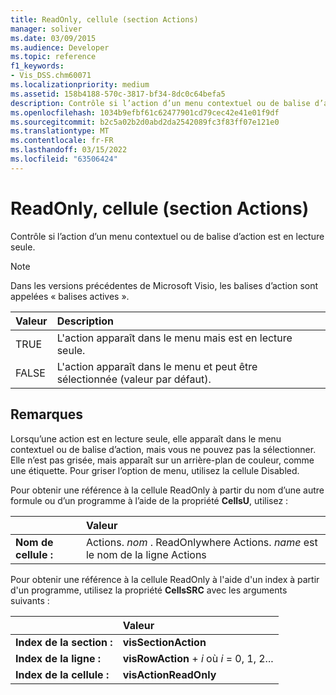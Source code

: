 ```yaml
---
title: ReadOnly, cellule (section Actions)
manager: soliver
ms.date: 03/09/2015
ms.audience: Developer
ms.topic: reference
f1_keywords:
- Vis_DSS.chm60071
ms.localizationpriority: medium
ms.assetid: 158b4188-570c-3817-bf34-8dc0c64befa5
description: Contrôle si l’action d’un menu contextuel ou de balise d’action est en lecture seule.
ms.openlocfilehash: 1034b9efbf61c62477901cd79cec42e41e01f9df
ms.sourcegitcommit: b2c5a02b2d0abd2da2542089fc3f83ff07e121e0
ms.translationtype: MT
ms.contentlocale: fr-FR
ms.lasthandoff: 03/15/2022
ms.locfileid: "63506424"
---
```

# <a name="readonly-cell-actions-section"></a>ReadOnly, cellule (section Actions)

Contrôle si l’action d’un menu contextuel ou de balise d’action est en lecture seule. 
  
> [!NOTE]
> Dans les versions précédentes de Microsoft Visio, les balises d’action sont appelées « balises actives ». 
  
|**Valeur**|**Description**|
|:-----|:-----|
|TRUE  <br/> |L'action apparaît dans le menu mais est en lecture seule. |
|FALSE  <br/> |L'action apparaît dans le menu et peut être sélectionnée (valeur par défaut). |
   
## <a name="remarks"></a>Remarques

Lorsqu’une action est en lecture seule, elle apparaît dans le menu contextuel ou de balise d’action, mais vous ne pouvez pas la sélectionner. Elle n’est pas grisée, mais apparaît sur un arrière-plan de couleur, comme une étiquette. Pour griser l’option de menu, utilisez la cellule Disabled. 
  
Pour obtenir une référence à la cellule ReadOnly à partir du nom d’une autre formule ou d’un programme à l’aide de la propriété **CellsU**, utilisez : 
  
||Valeur |
|:-----|:-----|
|**Nom de cellule :**  <br/> |Actions. *nom*  . ReadOnlywhere Actions.  *name*  est le nom de la ligne Actions  <br/> |
   
Pour obtenir une référence à la cellule ReadOnly à l'aide d'un index à partir d'un programme, utilisez la propriété **CellsSRC** avec les arguments suivants : 
  
||Valeur |
|:-----|:-----|
|**Index de la section :**  <br/> |**visSectionAction** <br/> |
|**Index de la ligne :**  <br/> |**visRowAction** +   *i* où *i* = 0, 1, 2... |
|**Index de la cellule :**  <br/> |**visActionReadOnly** <br/> |
   

